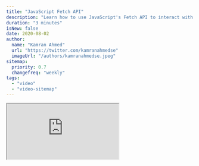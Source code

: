 ```yaml
---
title: "JavaScript Fetch API"
description: "Learn how to use JavaScript's Fetch API to interact with remote API."
duration: "3 minutes"
isNew: false
date: 2020-08-02
author:
  name: "Kamran Ahmed"
  url: "https://twitter.com/kamranahmedse"
  imageUrl: "/authors/kamranahmedse.jpeg"
sitemap:
  priority: 0.7
  changefreq: "weekly"
tags:
  - "video"
  - "video-sitemap"
---
```


<iframe class="w-full aspect-video mb-5" src="https://www.youtube.com/embed/-ZI0ea5O2oA" title="JavaScript Fetch API"></iframe>